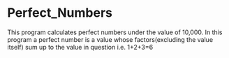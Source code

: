 # Perfect_Numbers
This program calculates perfect numbers under the value of 10,000. In this program a perfect number is a value whose factors(excluding the value itself) sum up to the value in question i.e. 1+2+3=6 
